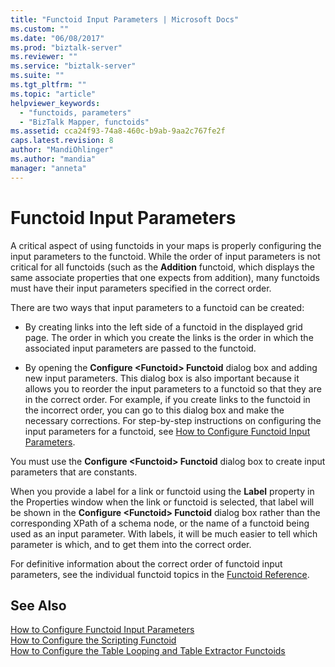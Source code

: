 ```yaml
---
title: "Functoid Input Parameters | Microsoft Docs"
ms.custom: ""
ms.date: "06/08/2017"
ms.prod: "biztalk-server"
ms.reviewer: ""
ms.service: "biztalk-server"
ms.suite: ""
ms.tgt_pltfrm: ""
ms.topic: "article"
helpviewer_keywords: 
  - "functoids, parameters"
  - "BizTalk Mapper, functoids"
ms.assetid: cca24f93-74a8-460c-b9ab-9aa2c767fe2f
caps.latest.revision: 8
author: "MandiOhlinger"
ms.author: "mandia"
manager: "anneta"
---
```

# Functoid Input Parameters
A critical aspect of using functoids in your maps is properly configuring the input parameters to the functoid. While the order of input parameters is not critical for all functoids (such as the **Addition** functoid, which displays the same associate properties that one expects from addition), many functoids must have their input parameters specified in the correct order.  
  
 There are two ways that input parameters to a functoid can be created:  
  
-   By creating links into the left side of a functoid in the displayed grid page. The order in which you create the links is the order in which the associated input parameters are passed to the functoid.  
  
-   By opening the **Configure \<Functoid> Functoid** dialog box and adding new input parameters. This dialog box is also important because it allows you to reorder the input parameters to a functoid so that they are in the correct order. For example, if you create links to the functoid in the incorrect order, you can go to this dialog box and make the necessary corrections. For step-by-step instructions on configuring the input parameters for a functoid, see [How to Configure Functoid Input Parameters](../core/how-to-configure-functoid-input-parameters.md).  
  
 You must use the **Configure \<Functoid> Functoid** dialog box to create input parameters that are constants.  
  
 When you provide a label for a link or functoid using the **Label** property in the Properties window when the link or functoid is selected, that label will be shown in the **Configure \<Functoid> Functoid** dialog box rather than the corresponding XPath of a schema node, or the name of a functoid being used as an input parameter. With labels, it will be much easier to tell which parameter is which, and to get them into the correct order.  
  
 For definitive information about the correct order of functoid input parameters, see the individual functoid topics in the [Functoid Reference](../core/functoid-reference.md).  
  
## See Also  
 [How to Configure Functoid Input Parameters](../core/how-to-configure-functoid-input-parameters.md)   
 [How to Configure the Scripting Functoid](../core/how-to-configure-the-scripting-functoid.md)   
 [How to Configure the Table Looping and Table Extractor Functoids](../core/how-to-configure-the-table-looping-and-table-extractor-functoids.md)